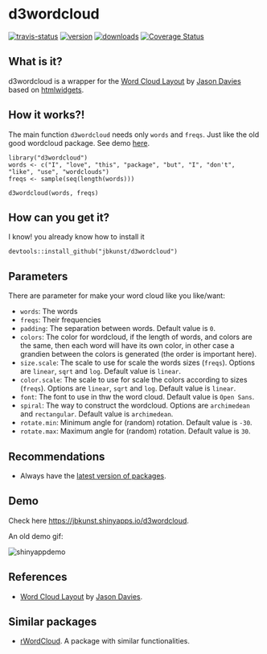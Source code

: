<!-- README.md is generated from README.Rmd. Please edit that file -->
d3wordcloud
===========

[![travis-status](https://api.travis-ci.org/jbkunst/d3wordcloud.svg)](https://travis-ci.org/jbkunst/d3wordcloud)
[![version](http://www.r-pkg.org/badges/version/d3wordcloud)](http://www.r-pkg.org/pkg/d3wordcloud)
[![downloads](http://cranlogs.r-pkg.org/badges/d3wordcloud)](http://www.r-pkg.org/pkg/d3wordcloud)
[![Coverage
Status](https://coveralls.io/repos/jbkunst/d3wordcloud/badge.svg?branch=master&service=github)](https://coveralls.io/github/jbkunst/d3wordcloud?branch=master)

What is it?
-----------

d3wordcloud is a wrapper for the [Word Cloud
Layout](http://www.jasondavies.com/wordcloud) by [Jason
Davies](http://www.jasondavies.com) based on
[htmlwidgets](https://github.com/ramnathv/htmlwidgets).

How it works?!
--------------

The main function `d3wordcloud` needs only `words` and `freqs`. Just
like the old good wordcloud package. See demo
[here](http://r-shiny-apps.jkunst.com/d3wordcloud/).

    library("d3wordcloud")
    words <- c("I", "love", "this", "package", "but", "I", "don't", "like", "use", "wordclouds")
    freqs <- sample(seq(length(words)))

    d3wordcloud(words, freqs)

How can you get it?
-------------------

I know! you already know how to install it

    devtools::install_github("jbkunst/d3wordcloud")

Parameters
----------

There are parameter for make your word cloud like you like/want:

-   `words`: The words
-   `freqs`: Their frequencies
-   `padding`: The separation between words. Default value is `0`.
-   `colors`: The color for wordcloud, if the length of words, and
    colors are the same, then each word will have its own color, in
    other case a grandien between the colors is generated (the order is
    important here).
-   `size.scale`: The scale to use for scale the words sizes (`freqs`).
    Options are `linear`, `sqrt` and `log`. Default value is `linear`.
-   `color.scale`: The scale to use for scale the colors according to
    sizes (`freqs`). Options are `linear`, `sqrt` and `log`. Default
    value is `linear`.
-   `font`: The font to use in thw the word cloud. Default value is
    `Open Sans`.
-   `spiral`: The way to construct the wordcloud. Options are
    `archimedean` and `rectangular`. Default value is `archimedean`.
-   `rotate.min`: Minimum angle for (random) rotation. Default value is
    `-30`.
-   `rotate.max`: Maximum angle for (random) rotation. Default value is
    `30`.

Recommendations
---------------

-   Always have the [latest version of
    packages](https://github.com/ramnathv/htmlwidgets/issues/100).

Demo
----

Check here <https://jbkunst.shinyapps.io/d3wordcloud>.

An old demo gif:

![shinyappdemo](extras/d2wordcloud_demo.gif)

References
----------

-   [Word Cloud Layout](http://www.jasondavies.com/wordcloud) by [Jason
    Davies](http://www.jasondavies.com).

Similar packages
----------------

-   [rWordCloud](https://github.com/adymimos/rWordCloud). A package with
    similar functionalities.
